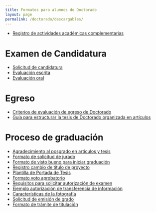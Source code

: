 ```yaml
---
title: Formatos para alumnos de Doctorado
layout: page
permalink: /doctorado/descargables/
---
```


 - [Registro de actividades académicas complementarias](/assets/formatos/doctorado/formato-actividades-academicas-complementarias.xlsx)
 <!-- [Propuesta de comité tutor](/assets/formatos/doctorado/propuesta_comite_tutor_doctorado.xlsx)
 - [Formato para solicitar autorización de revista](/assets/formatos/doctorado/formato_solicitud_revista.xlsx) -->

# Examen de Candidatura

 - [Solicitud de candidatura](/assets/formatos/doctorado/solicitud-jurado-candidatura.docx)
 - [Evaluación escrita](/assets/docs/evaluacion_escrita_candidatura.pdf)
 - [Evaluación oral](/assets/docs/evaluacion_oral_candidatura.pdf)

# Egreso

 - [Criterios de evaluación de egreso de Doctorado](/assets/docs/criterios_egreso_doctorado.pdf)
 - [Guía para estructurar la tesis de Doctorado organizada en artículos](/assets/docs/guia_tesis_doctorado_organizada_en_articulos.pdf)

# Proceso de graduación


 - [Agradecimiento al posgrado en articulos y tesis](/assets/docs/graduacion_doctorado/agradecimiento_al_posgrado_en_articulos_y_tesis.pdf)
 - [Formato de solicitud de jurado](/assets/formatos/doctorado/graduacion/formato_solicitud_jurado_doc.docx)
 - [Formato de visto bueno para iniciar graduación](/assets/formatos/doctorado/graduacion/formato_visto_bueno_iniciar_graduacion.docx)
 - [Registro cambio de título de proyecto](/assets/formatos/registro_cambio_de_titulo.docx)
 - [Plantilla de Portada de Tesis](/assets/docs/graduacion_doctorado/portada-tesis-doc-pcs.docx)
 - [Formato voto aprobatorio](/assets/docs/graduacion_doctorado/fvad.docx)
 - [Requisitos para solicitar autorización de examen](/assets/docs/graduacion_doctorado/doc_solicitar_autorizacion_examen.pdf)
 - [Ejemplo autorización de transferencia de información](/assets/docs/graduacion/ejemplo_solicitud_transf_datos.pdf)
 - [Características de la fotografía](/assets/docs/graduacion/foto_emision_titulo.pdf)
 - [Solicitud de emisión de grado](/assets/formatos/doctorado/graduacion/solicitud_emision_grado.docx)
 - [Formato de trámite de titulación](/assets/formatos/doctorado/graduacion/formato_tramite_titulacion.pdf)
